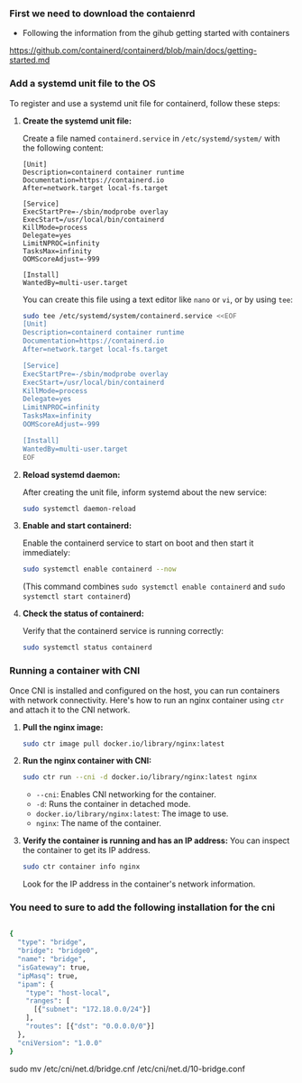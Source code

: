 ### First we need to download the contaienrd

- Following the information from the gihub getting started with containers

https://github.com/containerd/containerd/blob/main/docs/getting-started.md


### Add a systemd unit file to the OS

To register and use a systemd unit file for containerd, follow these steps:

1.  **Create the systemd unit file:**

    Create a file named `containerd.service` in `/etc/systemd/system/` with the following content:

    ```
    [Unit]
    Description=containerd container runtime
    Documentation=https://containerd.io
    After=network.target local-fs.target

    [Service]
    ExecStartPre=-/sbin/modprobe overlay
    ExecStart=/usr/local/bin/containerd
    KillMode=process
    Delegate=yes
    LimitNPROC=infinity
    TasksMax=infinity
    OOMScoreAdjust=-999

    [Install]
    WantedBy=multi-user.target
    ```

    You can create this file using a text editor like `nano` or `vi`, or by using `tee`:
    ```bash
    sudo tee /etc/systemd/system/containerd.service <<EOF
    [Unit]
    Description=containerd container runtime
    Documentation=https://containerd.io
    After=network.target local-fs.target

    [Service]
    ExecStartPre=-/sbin/modprobe overlay
    ExecStart=/usr/local/bin/containerd
    KillMode=process
    Delegate=yes
    LimitNPROC=infinity
    TasksMax=infinity
    OOMScoreAdjust=-999

    [Install]
    WantedBy=multi-user.target
    EOF
    ```

2.  **Reload systemd daemon:**

    After creating the unit file, inform systemd about the new service:
    ```bash
    sudo systemctl daemon-reload
    ```

3.  **Enable and start containerd:**

    Enable the containerd service to start on boot and then start it immediately:
    ```bash
    sudo systemctl enable containerd --now
    ```
    (This command combines `sudo systemctl enable containerd` and `sudo systemctl start containerd`)

4.  **Check the status of containerd:**

    Verify that the containerd service is running correctly:
    ```bash
    sudo systemctl status containerd
    ```

### Running a container with CNI

Once CNI is installed and configured on the host, you can run containers with network connectivity. Here's how to run an nginx container using `ctr` and attach it to the CNI network.

1.  **Pull the nginx image:**
    ```bash
    sudo ctr image pull docker.io/library/nginx:latest
    ```

2.  **Run the nginx container with CNI:**
    ```bash
    sudo ctr run --cni -d docker.io/library/nginx:latest nginx
    ```
    - `--cni`: Enables CNI networking for the container.
    - `-d`: Runs the container in detached mode.
    - `docker.io/library/nginx:latest`: The image to use.
    - `nginx`: The name of the container.

3.  **Verify the container is running and has an IP address:**
    You can inspect the container to get its IP address.
    ```bash
    sudo ctr container info nginx
    ```
    Look for the IP address in the container's network information.

### You need to sure to add the following installation for the cni

```bash

{
  "type": "bridge",
  "bridge": "bridge0",
  "name": "bridge",
  "isGateway": true,
  "ipMasq": true,
  "ipam": {
    "type": "host-local",
    "ranges": [
      [{"subnet": "172.18.0.0/24"}]
    ],
    "routes": [{"dst": "0.0.0.0/0"}]
  },
  "cniVersion": "1.0.0"
}
```




 sudo mv /etc/cni/net.d/bridge.cnf /etc/cni/net.d/10-bridge.conf 
